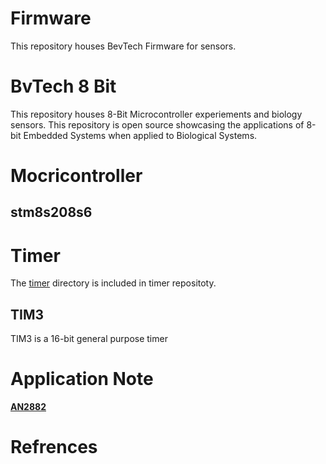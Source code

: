 # Firmware
This repository houses BevTech Firmware for sensors.
# BvTech 8 Bit
This repository houses 8-Bit Microcontroller experiements and biology sensors. This repository is open source showcasing the applications of 8-bit Embedded Systems when applied to Biological Systems.
# Mocricontroller
## stm8s208s6
# Timer
The [timer](https://github.com/beverlymedtech/firmware/timer/#readme) directory is included in timer repositoty.
## TIM3
TIM3 is a 16-bit general purpose timer 
# Application Note
**[AN2882](https://www.st.com/resource/en/application_note/an2822-stm8s-and-stm8a-high-speed-internal-oscillator-calibration-stmicroelectronics.pdf)**
# Refrences
